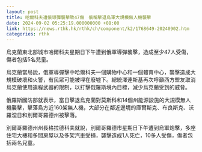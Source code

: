 ```yaml
---
layout: post
title: 哈爾科夫遭俄導彈襲擊致47傷　俄稱擊退烏軍大規模無人機襲擊
date: 2024-09-02 05:25:19.000000000 +08:00
link: https://news.rthk.hk/rthk/ch/component/k2/1768649-20240902.htm
categories: rthk
---
```


烏克蘭東北部城市哈爾科夫星期日下午遭到俄軍導彈襲擊，造成至少47人受傷，傷者包括5名兒童。

烏克蘭當局說，俄軍導彈擊中哈爾科夫一個購物中心和一個體育中心，襲擊造成大規模破壞和火警，有民眾可能被埋在廢墟下。總統澤連斯基再次呼籲西方盟友取消烏克蘭使用遠程武器的限制，以打擊俄羅斯境內目標，減少烏克蘭受到的威脅。

俄羅斯國防部就表示，當日擊退烏克蘭對莫斯科和14個州能源設施的大規模無人機襲擊，擊落烏方近160架無人機，大部分在鄰近邊境的庫爾斯克、布良斯克、沃羅涅日和別爾哥羅德州被擊落。

別爾哥羅德州州長格拉德科夫就說，別爾哥羅德市星期日下午遭到烏軍炮擊，多座住宅大樓和多間房屋以及多架汽車受損，襲擊造成1人死亡，10多人受傷，傷者包括兩名兒童。
